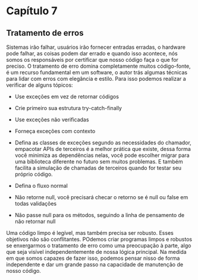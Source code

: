 # Capítulo 7

## Tratamento de erros

Sistemas irão falhar, usuários irão fornecer entradas erradas, o hardware pode falhar, as coisas podem dar errado e quando isso acontece, nós somos os responsáveis por certificar que nosso código faça o que for preciso. O tratamento de erro domina completamente muitos código-fonte, é um recurso fundamental em um software, o autor trás algumas técnicas para lidar com erros com elegância e estilo. Para isso podemos realizar a verificar de alguns tópicos: 

- Use exceções em vez de retornar códigos

- Crie primeiro sua estrutura try-catch-finally

- Use exceções não verificadas

- Forneça exceções com contexto

- Defina as classes de exceções segundo as necessidades do chamador, empacotar APIs de terceiros é a melhor prática que existe, dessa forma você minimiza as dependências nelas, você pode escolher migrar para uma biblioteca diferente no futuro sem muitos problemas. E também facilita a simulação de chamadas de terceiros quando for testar seu próprio código.

- Defina o fluxo normal

- Não retorne null, você precisará checar o retorno se é null ou false em todas validações

- Não passe null para os métodos, seguindo a linha de pensamento de não retornar null

Uma código limpo é legível, mas também precisa ser robusto. Esses objetivos não são conflitantes. POdemos criar programas limpos e robustos se enxergarmos o tratamento de erro como uma preocupação à parte, algo que seja visível independentemente de nossa lógica principal. Na medida em que somos capazes de fazer isso, podemos pensar nisso de forma independente e dar um grande passo na capacidade de manutenção de nosso código.

